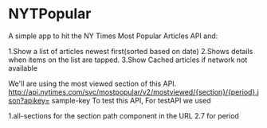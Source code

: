 # NYTPopular

A simple app to hit the NY Times Most Popular Articles API and:

1.Show a list of articles newest first(sorted based on date)
2.Shows details when items on the list are tapped.
3.Show Cached articles if network not available

We'll are using the most viewed section of this API. http://api.nytimes.com/svc/mostpopular/v2/mostviewed/{section}/{period}.json?apikey= sample-key To test this API, For testAPI we used

1.all-sections for the section path component in the URL
2.7 for period
